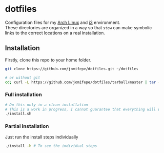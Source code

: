 # dotfiles
Configuration files for my [Arch Linux](https://www.archlinux.org/) and [i3](https://i3wm.org/) environment.  
These directories are organized in a way so that `stow` can make symbolic links to the correct locations on a real installation.

## Installation
Firstly, clone this repo to your home folder.
```bash
git clone https://github.com/jomifepe/dotfiles.git ~/dotfiles

# or without git
cd; curl -L https://github.com/jomifepe/dotfiles/tarball/master | tar -xz && mv jomifepe-* dotfiles
```
### Full installation
```bash
# Do this only in a clean installation
# This is a work in progress, I cannot guarantee that everything will work
./install.sh
```
### Partial installation
Just run the install steps individually
```bash
./install -h # To see the individual steps
```